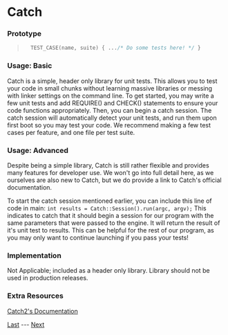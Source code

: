 # Catch
### Prototype  
>```c++
>   TEST_CASE(name, suite) { .../* Do some tests here! */ }
>```
### Usage: Basic  
Catch is a simple, header only library for unit tests. This allows you to test your code in small chunks without learning massive libraries or messing with linker settings on the command line. To get started, you may write a few unit tests and add REQUIRE() and CHECK() statements to ensure your code functions appropriately. Then, you can begin a catch session. The catch session will automatically detect your unit tests, and run them upon first boot so you may test your code. We recommend making a few test cases per feature, and one file per test suite.

### Usage: Advanced  
Despite being a simple library, Catch is still rather flexible and provides many features for developer use. We won't go into full detail here, as we ourselves are also new to Catch, but we do provide a link to Catch's official documentation.

To start the catch session mentioned earlier, you can include this line of code in main: ```int results = Catch::Session().run(argc, argv);```
This indicates to catch that it should begin a session for our program with the same parameters that were passed to the engine. It will return the result of it's unit test to results. This can be helpful for the rest of our program, as you may only want to continue launching if you pass your tests!

### Implementation  
Not Applicable; included as a header only library. Library should not be used in production releases.

### Extra Resources  

[Catch2's Documentation](https://github.com/catchorg/Catch2/blob/devel/docs/Readme.md)

[Last](https://github.com/Zomon333/SadBoat-Engine/blob/Linux-Refactor/docs/1-introduction/table-of-contents.md) --- [Next](https://www.github.com/Zomon333/SadBoat-Engine/tree/Linux-Refactor/docs/2-utilities/rapidxml.md)